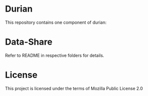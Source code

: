 # Durian 


This repository contains one component of durian:

# Data-Share                                     

Refer to README in respective folders for details.

# License
This project is licensed under the terms of Mozilla Public License 2.0
